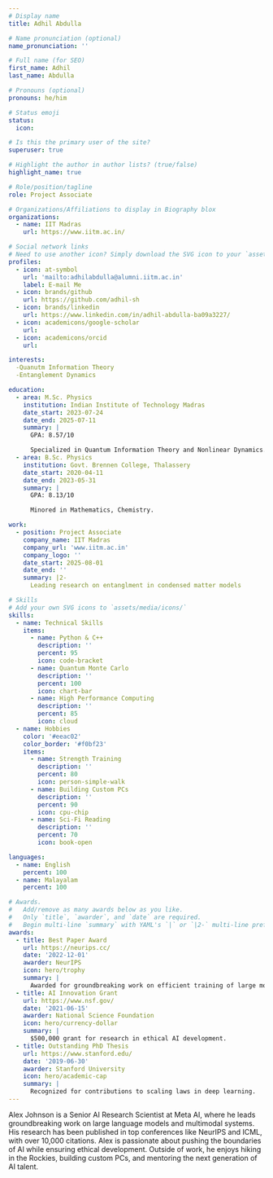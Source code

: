 ```yaml
---
# Display name
title: Adhil Abdulla

# Name pronunciation (optional)
name_pronunciation: ''

# Full name (for SEO)
first_name: Adhil
last_name: Abdulla

# Pronouns (optional)
pronouns: he/him

# Status emoji
status:
  icon: 

# Is this the primary user of the site?
superuser: true

# Highlight the author in author lists? (true/false)
highlight_name: true

# Role/position/tagline
role: Project Associate

# Organizations/Affiliations to display in Biography blox
organizations:
  - name: IIT Madras
    url: https://www.iitm.ac.in/

# Social network links
# Need to use another icon? Simply download the SVG icon to your `assets/media/icons/` folder.
profiles:
  - icon: at-symbol
    url: 'mailto:adhilabdulla@alumni.iitm.ac.in'
    label: E-mail Me
  - icon: brands/github
    url: https://github.com/adhil-sh
  - icon: brands/linkedin
    url: https://www.linkedin.com/in/adhil-abdulla-ba09a3227/
  - icon: academicons/google-scholar
    url: 
  - icon: academicons/orcid
    url: 

interests:
  -Quanutm Information Theory
  -Entanglement Dynamics

education:
  - area: M.Sc. Physics
    institution: Indian Institute of Technology Madras
    date_start: 2023-07-24
    date_end: 2025-07-11
    summary: |
      GPA: 8.57/10

      Specialized in Quantum Information Theory and Nonlinear Dynamics.
  - area: B.Sc. Physics
    institution: Govt. Brennen College, Thalassery
    date_start: 2020-04-11
    date_end: 2023-05-31
    summary: |
      GPA: 8.13/10

      Minored in Mathematics, Chemistry.

work:
  - position: Project Associate
    company_name: IIT Madras
    company_url: 'www.iitm.ac.in'
    company_logo: ''
    date_start: 2025-08-01
    date_end: ''
    summary: |2-
      Leading research on entanglment in condensed matter models

# Skills
# Add your own SVG icons to `assets/media/icons/`
skills:
  - name: Technical Skills
    items:
      - name: Python & C++
        description: ''
        percent: 95
        icon: code-bracket
      - name: Quantum Monte Carlo
        description: ''
        percent: 100
        icon: chart-bar
      - name: High Performance Computing
        description: ''
        percent: 85
        icon: cloud
  - name: Hobbies
    color: '#eeac02'
    color_border: '#f0bf23'
    items:
      - name: Strength Training
        description: ''
        percent: 80
        icon: person-simple-walk
      - name: Building Custom PCs
        description: ''
        percent: 90
        icon: cpu-chip
      - name: Sci-Fi Reading
        description: ''
        percent: 70
        icon: book-open

languages:
  - name: English
    percent: 100
  - name: Malayalam
    percent: 100

# Awards.
#   Add/remove as many awards below as you like.
#   Only `title`, `awarder`, and `date` are required.
#   Begin multi-line `summary` with YAML's `|` or `|2-` multi-line prefix and indent 2 spaces below.
awards:
  - title: Best Paper Award
    url: https://neurips.cc/
    date: '2022-12-01'
    awarder: NeurIPS
    icon: hero/trophy
    summary: |
      Awarded for groundbreaking work on efficient training of large models.
  - title: AI Innovation Grant
    url: https://www.nsf.gov/
    date: '2021-06-15'
    awarder: National Science Foundation
    icon: hero/currency-dollar
    summary: |
      $500,000 grant for research in ethical AI development.
  - title: Outstanding PhD Thesis
    url: https://www.stanford.edu/
    date: '2019-06-30'
    awarder: Stanford University
    icon: hero/academic-cap
    summary: |
      Recognized for contributions to scaling laws in deep learning.
---
```


Alex Johnson is a Senior AI Research Scientist at Meta AI, where he leads groundbreaking work on large language models and multimodal systems. His research has been published in top conferences like NeurIPS and ICML, with over 10,000 citations. Alex is passionate about pushing the boundaries of AI while ensuring ethical development. Outside of work, he enjoys hiking in the Rockies, building custom PCs, and mentoring the next generation of AI talent.

